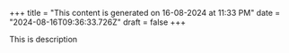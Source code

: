 +++
title = "This content is generated on 16-08-2024 at 11:33 PM"
date = "2024-08-16T09:36:33.726Z"
draft = false
+++

  This is description
        